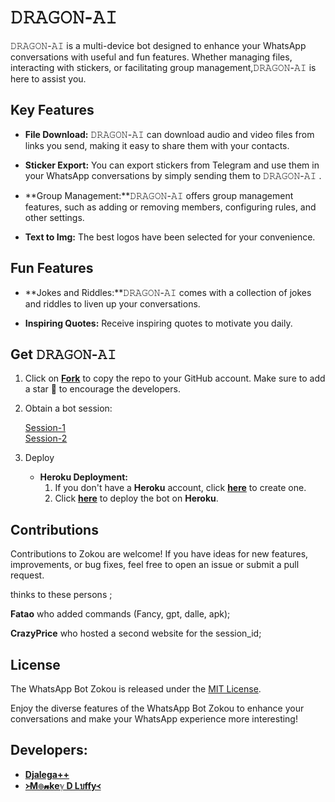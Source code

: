 # 𝙳𝚁𝙰𝙶𝙾𝙽-𝙰𝙸



𝙳𝚁𝙰𝙶𝙾𝙽-𝙰𝙸 is a multi-device bot designed to enhance your WhatsApp conversations with useful and fun features. Whether managing files, interacting with stickers, or facilitating group management,𝙳𝚁𝙰𝙶𝙾𝙽-𝙰𝙸
  is here to assist you.

## Key Features

- **File Download:** 𝙳𝚁𝙰𝙶𝙾𝙽-𝙰𝙸
 can download audio and video files from links you send, making it easy to share them with your contacts.

- **Sticker Export:** You can export stickers from Telegram and use them in your WhatsApp conversations by simply sending them to 𝙳𝚁𝙰𝙶𝙾𝙽-𝙰𝙸
 .

- **Group Management:**𝙳𝚁𝙰𝙶𝙾𝙽-𝙰𝙸
  offers group management features, such as adding or removing members, configuring rules, and other settings.

- **Text to Img:** The best logos have been selected for your convenience.

## Fun Features

- **Jokes and Riddles:**𝙳𝚁𝙰𝙶𝙾𝙽-𝙰𝙸
  comes with a collection of jokes and riddles to liven up your conversations.

- **Inspiring Quotes:** Receive inspiring quotes to motivate you daily.

## Get 𝙳𝚁𝙰𝙶𝙾𝙽-𝙰𝙸


1. Click on **[Fork](https://github.com/Luffy2ndAccount/Zokou-english-v/fork)** to copy the repo to your GitHub account. Make sure to add a star 🌟 to encourage the developers.

2. Obtain a bot session: 

   [Session-1](https://zkscan.onrender.com)  <br>
   [Session-2](https://zokouscan.onrender.com) <br>


3. Deploy
   - **Heroku Deployment:**
     1. If you don't have a **Heroku** account, click [**here**](https://id.heroku.com/login) to create one.
     2. Click [**here**](https://dashboard.heroku.com/new?template=https://github.com/Luffy2ndAccount/Zokou-english-v) to deploy the bot on **Heroku**.

## Contributions

Contributions to Zokou are welcome! If you have ideas for new features, improvements, or bug fixes, feel free to open an issue or submit a pull request. <br>

   thinks to these persons ;

   **Fatao** who added commands (Fancy, gpt, dalle, apk); <br>

   **CrazyPrice** who hosted a second website for the session_id;

## License

The WhatsApp Bot Zokou is released under the [MIT License](https://opensource.org/licenses/MIT).

Enjoy the diverse features of the WhatsApp Bot Zokou to enhance your conversations and make your WhatsApp experience more interesting!

## Developers:

- [**Djalega++**](https://github.com/djalega8000/Zokou-MD/)
- [**᚛M๏𝓷keℽ D Lบffy᚜**](https://github.com/Faouz995)

